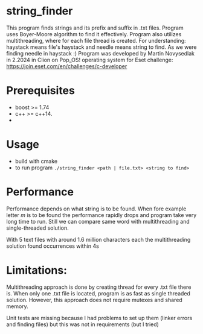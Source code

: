 # string_finder

This program finds strings and its prefix and suffix in .txt files.
Program uses Boyer-Moore algorithm to find it effectively.
Program also utilizes multithreading, where for each file thread is created.
For understanding: haystack means file's haystack and needle means string to find. As we were finding needle in haystack :)
Program was developed by Martin Novysedlak in 2.2024 in Clion on Pop_OS! operating system for Eset challenge: https://join.eset.com/en/challenges/c-developer

# Prerequisites
* boost >= 1.74
* c++ >= c++14.
* 
# Usage
* build with cmake
* to run program `./string_finder <path | file.txt> <string to find>`

# Performance
Performance depends on what string is to be found. When fore example letter *m* is to be found the performance rapidly drops and program take very long time to run.
Still we can compare same word with multithreading and single-threaded solution.

With 5 text files with around 1.6 million characters each the multithreading solution found occurrences within 4s


# Limitations:
Multithreading approach is done by creating thread for every .txt file there is. When only one .txt file is located,
program is as fast as single threaded solution. However, this approach does not require mutexes and shared memory.

Unit tests are missing because I had problems to set up them (linker errors and finding files) but this was not in requirements (but I tried)
